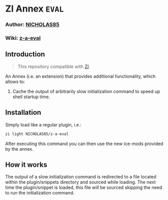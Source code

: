 # ZI Annex `EVAL`

### Author: [NICHOLAS85](https://gihub.com/NICHOLAS85)

### **Wiki:** [z-a-eval](https://github.com/z-shell/zi/wiki/z-a-eval)

## Introduction

> This repository compatible with [ZI](https://github.com/z-shell/zi).

An Annex (i.e. an extension) that provides additional functionality, which allows to:

1. Cache the output of arbitrarily slow initialization command to speed up shell startup time.

## Installation

Simply load like a regular plugin, i.e.:

```zsh
zi light NICHOLAS85/z-a-eval
```

After executing this command you can then use the new ice-mods provided by
the annex.

## How it works

The output of a slow initialization command is redirected to a file located within the plugin/snippets directory and sourced while loading. The next time the plugin/snippet is loaded, this file will be sourced skipping the need to run the initialization command.
